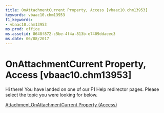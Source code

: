 ```yaml
---
title: OnAttachmentCurrent Property, Access [vbaac10.chm13953]
keywords: vbaac10.chm13953
f1_keywords:
- vbaac10.chm13953
ms.prod: office
ms.assetid: 8648f872-c5be-4f4a-813b-e7409ddaeec3
ms.date: 06/08/2017
---
```



# OnAttachmentCurrent Property, Access [vbaac10.chm13953]

Hi there! You have landed on one of our F1 Help redirector pages. Please select the topic you were looking for below.

[Attachment.OnAttachmentCurrent Property (Access)](http://msdn.microsoft.com/library/7987943b-5283-e9dc-17a6-5f4b54c90d4d%28Office.15%29.aspx)

